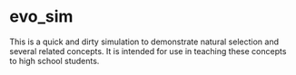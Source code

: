 # evo_sim
This is a quick and dirty simulation to demonstrate natural selection and several related concepts. It is intended for use in teaching these concepts to high school students.
